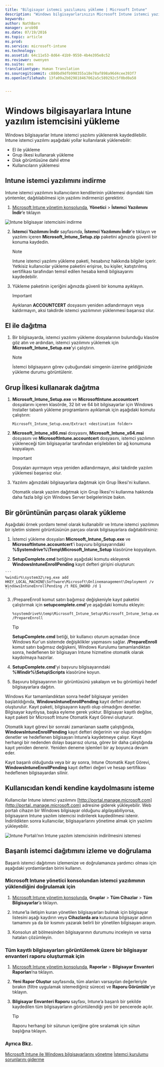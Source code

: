 ```yaml
---
title: "Bilgisayar istemci yazılımını yükleme | Microsoft Intune"
description: "Windows bilgisayarlarınızın Microsoft Intune istemci yazılımıyla yönetilmesini sağlamanıza yardımcı olması için bu kılavuzu kullanın."
keywords: 
author: NathBarn
manager: arob98
ms.date: 07/19/2016
ms.topic: article
ms.prod: 
ms.service: microsoft-intune
ms.technology: 
ms.assetid: 64c11e53-8d64-41b9-9550-4b4e395e8c52
ms.reviewer: owenyen
ms.suite: ems
translationtype: Human Translation
ms.sourcegitcommit: c880bd9dfb998355a18e78af898a96d4cee393f7
ms.openlocfilehash: 13fa09a2b029818467062a5c589292c5f0bd0a58


---
```


# Windows bilgisayarlara Intune yazılım istemcisini yükleme
Windows bilgisayarlar Intune istemci yazılımı yüklenerek kaydedilebilir. Intune istemci yazılımı aşağıdaki yollar kullanılarak yüklenebilir:

- El ile yükleme
- Grup ilkesi kullanarak yükleme
- Disk görüntüsüne dahil etme
- Kullanıcıların yüklemesi

## Intune istemci yazılımını indirme

Intune istemci yazılımını kullanıcıların kendilerinin yüklemesi dışındaki tüm yöntemler, dağıtılabilmesi için yazılımı indirmenizi gerektirir.

1.  [Microsoft Intune yönetim konsolunda](https://manage.microsoft.com/), **Yönetici** &gt; **İstemci Yazılımını İndir**’e tıklayın

  ![Intune bilgisayar istemcisini indirme](../media/pc-sa-client-download.png)

2.  **İstemci Yazılımını İndir** sayfasında, **İstemci Yazılımını İndir**'e tıklayın ve yazılımı içeren **Microsoft_Intune_Setup.zip** paketini ağınızda güvenli bir konuma kaydedin.

    > [!NOTE]
    > Intune istemci yazılımı yükleme paketi, hesabınız hakkında bilgiler içerir. Yetkisiz kullanıcılar yükleme paketini erişirse, bu kişiler, katıştırılmış sertifikası tarafından temsil edilen hesaba kendi bilgisayarını kaydedebilir.

3.  Yükleme paketinin içeriğini ağınızda güvenli bir konuma ayıklayın.

    > [!IMPORTANT]
    > Ayıklanan **ACCOUNTCERT** dosyasını yeniden adlandırmayın veya kaldırmayın, aksi takdirde istemci yazılımının yüklenmesi başarısız olur.

## El ile dağıtma

1.  Bir bilgisayarda, istemci yazılımı yükleme dosyalarının bulunduğu klasöre göz atın ve ardından, istemci yazılımını yüklemek için **Microsoft_Intune_Setup.exe**'yi çalıştırın.

    > [!NOTE]
    > İstemci bilgisayarın görev çubuğundaki simgenin üzerine geldiğinizde yükleme durumu görüntülenir.

## Grup İlkesi kullanarak dağıtma

1.  **Microsoft_Intune_Setup.exe** ve **MicrosoftIntune.accountcert** dosyalarını içeren klasörde, 32 bit ve 64 bit bilgisayarlar için Windows Installer tabanlı yükleme programlarını ayıklamak için aşağıdaki komutu çalıştırın:

    ```
    Microsoft_Intune_Setup.exe/Extract <destination folder>
    ```

2.  **Microsoft_Intune_x86.msi** dosyasını, **Microsoft_Intune_x64.msi** dosyasını ve **MicrosoftIntune.accountcert** dosyasını, istemci yazılımın yükleneceği tüm bilgisayarlar tarafından erişilebilen bir ağ konumuna kopyalayın.

    > [!IMPORTANT]
    > Dosyaları ayırmayın veya yeniden adlandırmayın, aksi takdirde yazılım yüklemesi başarısız olur.

3.  Yazılımı ağınızdaki bilgisayarlara dağıtmak için Grup İlkesi'ni kullanın.

    Otomatik olarak yazılım dağıtmak için Grup İlkesi'ni kullanma hakkında daha fazla bilgi için Windows Server belgelerinize bakın.

## Bir görüntünün parçası olarak yükleme
Aşağıdaki örnek yordamı temel olarak kullanabilir ve Intune istemci yazılımını bir işletim sistemi görüntüsünün parçası olarak bilgisayarlara dağıtabilirsiniz:

1.  İstemci yükleme dosyaları **Microsoft_Intune_Setup.exe** ve **MicrosoftIntune.accountcert**'i başvuru bilgisayarındaki **%Systemdrive%\Temp\Microsoft_Intune_Setup** klasörüne kopyalayın.

2.   **SetupComplete.cmd** betiğine aşağıdaki komutu ekleyerek **WindowsIntuneEnrollPending** kayıt defteri girişini oluşturun:

    ```
    %windir%\system32\reg.exe add HKEY_LOCAL_MACHINE\Software\Microsoft\Onlinemanagement\Deployment /v
    WindowsIntuneEnrollPending /t REG_DWORD /d 1
    ```

3.  /PrepareEnroll komut satırı bağımsız değişkeniyle kayıt paketini çalıştırmak için **setupcomplete.cmd**’ye aşağıdaki komutu ekleyin:

    ```
    %systemdrive%\temp\Microsoft_Intune_Setup\Microsoft_Intune_Setup.exe /PrepareEnroll
    ```
    > [!TIP]
    >  **SetupComplete.cmd** betiği, bir kullanıcı oturum açmadan önce Windows Kur'un sistemde değişiklikler yapmasını sağlar. **/PrepareEnroll** komut satırı bağımsız değişkeni, Windows Kurulumu tamamlandıktan sonra, hedeflenen bir bilgisayarı Intune hizmetine otomatik olarak kaydolmaya hazırlar.

4.  **SetupComplete.cmd**'yi başvuru bilgisayarındaki **%Windir%\Setup\Scripts** klasörüne koyun.

5.  Başvuru bilgisayarının bir görüntüsünü yakalayın ve bu görüntüyü hedef bilgisayarlara dağıtın.

Windows Kur tamamlandıktan sonra hedef bilgisayar yeniden başlatıldığında, **WindowsIntuneEnrollPending** kayıt defteri anahtarı oluşturulur. Kayıt paketi, bilgisayarın kayıtlı olup olmadığını denetler. Bilgisayar kayıtlıysa, başka eyleme gerek yoktur. Bilgisayar kayıtlı değilse, kayıt paketi bir Microsoft Intune Otomatik Kayıt Görevi oluşturur.

Otomatik kayıt görevi bir sonraki zamanlanan saatte çalıştığında, **WindowsIntuneEnrollPending** kayıt defteri değerinin var olup olmadığını denetler ve hedeflenen bilgisayarı Intune’a kaydetmeye çalışır. Kayıt herhangi bir nedenden dolayı başarısız olursa, görev bir daha çalıştığında kayıt yeniden denenir. Yeniden deneme işlemleri bir ay boyunca devam eder.

Kayıt başarılı olduğunda veya bir ay sonra, Intune Otomatik Kayıt Görevi, **WindowsIntuneEnrollPending** kayıt defteri değeri ve hesap sertifikası hedeflenen bilgisayardan silinir.

## Kullanıcıdan kendi kendine kaydolmasını isteme

Kullanıcılar Intune istemci yazılımını [http://portal.manage.microsoft.com](http://portal..manage.microsoft.com) adresine giderek yükleyebilir. Web portalı cihazın bir Windows bilgisayar olduğunu algılayabiliyorsa, bilgisayarın Intune yazılım istemcisi indirilerek kaydedilmesi istenir. İndirildikten sonra kullanıcılar, bilgisayarlarını yönetime almak için yazılımı yükleyebilir.

![Intune Portalı’nın Intune yazılım istemcisinin indirilmesini istemesi](../media/software-client-download.png)

## Başarılı istemci dağıtımını izleme ve doğrulama
Başarılı istemci dağıtımını izlemenize ve doğrulamanıza yardımcı olması için aşağıdaki yordamlardan birini kullanın.

### Microsoft Intune yönetici konsolundan istemci yazılımının yüklendiğini doğrulamak için

1.  [Microsoft Intune yönetim konsolunda](https://manage.microsoft.com/), **Gruplar** &gt; **Tüm Cihazlar** &gt; **Tüm Bilgisayarlar**’a tıklayın.

2.  Intune’la iletişim kuran yönetilen bilgisayarları bulmak için bilgisayar listesini aşağı kaydırın veya **Cihazlarda ara** kutusuna bilgisayar adının tamamını ya da bir kısmını yazarak belirli bir yönetilen bilgisayarı arayın.

3.  Konsolun alt bölmesinden bilgisayarının durumunu inceleyin ve varsa hataları çözümleyin.

### Tüm kayıtlı bilgisayarları görüntülemek üzere bir bilgisayar envanteri raporu oluşturmak için

1.  [Microsoft Intune yönetim konsolunda](https://manage.microsoft.com/), **Raporlar** &gt; **Bilgisayar Envanteri Raporları**’na tıklayın.

2.   **Yeni Rapor Oluştur** sayfasında, tüm alanları varsayılan değerleriyle bırakın (filtre uygulamak istemediğiniz sürece) ve **Raporu Görüntüle**'ye tıklayın.

3.  **Bilgisayar Envanteri Raporu** sayfası, Intune’a başarılı bir şekilde kaydedilen tüm bilgisayarların görüntülendiği yeni bir pencerede açılır.

    > [!TIP]
    > Raporu herhangi bir sütunun içeriğine göre sıralamak için sütun başlığına tıklayın.


### Ayrıca Bkz.
[Microsoft Intune ile Windows bilgisayarlarını yönetme](manage-windows-pcs-with-microsoft-intune.md)
[İstemci kurulumu sorunlarını giderme](../troubleshoot/troubleshoot-client-setup-in-microsoft-intune.md)



<!--HONumber=Sep16_HO4-->


